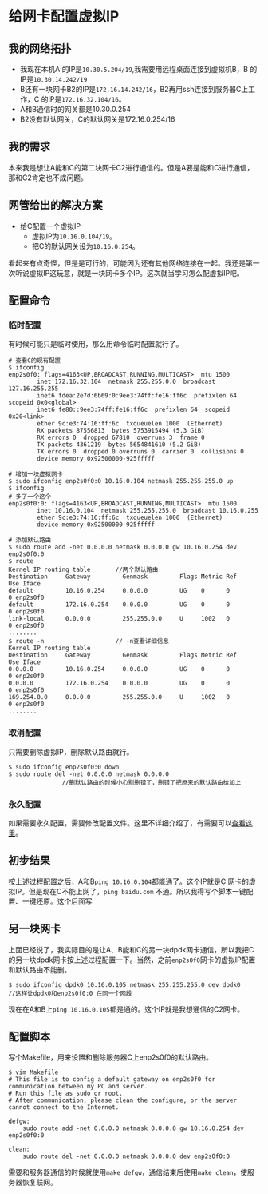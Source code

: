 # 给网卡配置虚拟IP
## 我的网络拓扑
- 我现在本机A 的IP是`10.30.5.204/19`,我需要用远程桌面连接到虚拟机B，B 的IP是`10.30.14.242/19`
- B还有一块网卡B2的IP是`172.16.14.242/16`，B2再用ssh连接到服务器C上工作，C 的IP是`172.16.32.104/16`。
- A和B通信时的网关都是10.30.0.254
- B2没有默认网关，C的默认网关是172.16.0.254/16

## 我的需求
本来我是想让A能和C的第二块网卡C2进行通信的。但是A要是能和C进行通信，那和C2肯定也不成问题。

## 网管给出的解决方案
- 给C配置一个虚拟IP
  - 虚拟IP为`10.16.0.104/19`。
  - 把C的默认网关设为`10.16.0.254`。

看起来有点奇怪，但是是可行的，可能因为还有其他网络连接在一起。我还是第一次听说虚拟IP这玩意，就是一块网卡多个IP。这次就当学习怎么配虚拟IP吧。

## 配置命令
### 临时配置
有时候可能只是临时使用，那么用命令临时配置就行了。
```
# 查看C的现有配置
$ ifconfig           
enp2s0f0: flags=4163<UP,BROADCAST,RUNNING,MULTICAST>  mtu 1500
        inet 172.16.32.104  netmask 255.255.0.0  broadcast 127.16.255.255
        inet6 fdea:2e7d:6b69:0:9ee3:74ff:fe16:ff6c  prefixlen 64  scopeid 0x0<global>
        inet6 fe80::9ee3:74ff:fe16:ff6c  prefixlen 64  scopeid 0x20<link>
        ether 9c:e3:74:16:ff:6c  txqueuelen 1000  (Ethernet)
        RX packets 87556813  bytes 5753915494 (5.3 GiB)
        RX errors 0  dropped 67810  overruns 3  frame 0
        TX packets 4361219  bytes 5654841610 (5.2 GiB)
        TX errors 0  dropped 0 overruns 0  carrier 0  collisions 0
        device memory 0x92500000-925fffff  
```
```
# 增加一块虚拟网卡
$ sudo ifconfig enp2s0f0:0 10.16.0.104 netmask 255.255.255.0 up
$ ifconfig
# 多了一个这个
enp2s0f0:0: flags=4163<UP,BROADCAST,RUNNING,MULTICAST>  mtu 1500
        inet 10.16.0.104  netmask 255.255.255.0  broadcast 10.16.0.255
        ether 9c:e3:74:16:ff:6c  txqueuelen 1000  (Ethernet)
        device memory 0x92500000-925fffff  
```
```
# 添加默认路由
$ sudo route add -net 0.0.0.0 netmask 0.0.0.0 gw 10.16.0.254 dev enp2s0f0:0
$ route
Kernel IP routing table       //两个默认路由
Destination     Gateway         Genmask         Flags Metric Ref    Use Iface
default         10.16.0.254     0.0.0.0         UG    0      0        0 enp2s0f0
default         172.16.0.254    0.0.0.0         UG    0      0        0 enp2s0f0
link-local      0.0.0.0         255.255.0.0     U     1002   0        0 enp2s0f0
........
$ route -n                    // -n查看详细信息
Kernel IP routing table
Destination     Gateway         Genmask         Flags Metric Ref    Use Iface
0.0.0.0         10.16.0.254     0.0.0.0         UG    0      0        0 enp2s0f0
0.0.0.0         172.16.0.254    0.0.0.0         UG    0      0        0 enp2s0f0
169.254.0.0     0.0.0.0         255.255.0.0     U     1002   0        0 enp2s0f0
........
```

### 取消配置
只需要删除虚拟IP，删除默认路由就行。
```
$ sudo ifconfig enp2s0f0:0 down
$ sudo route del -net 0.0.0.0 netmask 0.0.0.0
               //删默认路由的时候小心别删错了，删错了把原来的默认路由给加上
```

### 永久配置
如果需要永久配置，需要修改配置文件。这里不详细介绍了，有需要可以[查看这里](https://blog.csdn.net/ygm_linux/article/details/81532478)。

## 初步结果
按上述过程配置之后，A和B`ping 10.16.0.104`都能通了。这个IP就是C 网卡的虚拟IP。但是现在C不能上网了，`ping baidu.com` 不通。所以我得写个脚本一键配置、一键还原。这个后面写

## 另一块网卡
上面已经说了，我实际目的是让A、B能和C的另一块dpdk网卡通信，所以我把C的另一块dpdk网卡按上述过程配置一下。当然，之前`enp2s0f0`网卡的虚拟IP配置和默认路由不能删。
```
$ sudo ifconfig dpdk0 10.16.0.105 netmask 255.255.255.0 dev dpdk0
//这样让dpdk0和enp2s0f0:0 在同一个网段
```
现在在A和B上`ping 10.16.0.105`都是通的。这个IP就是我想通信的C2网卡。

## 配置脚本
写个Makefile，用来设置和删除服务器C上enp2s0f0的默认路由。
```
$ vim Makefile
# This file is to config a default gateway on enp2s0f0 for communication between my PC and server.
# Run this file as sudo or root.
# After communication, please clean the configure, or the server cannot connect to the Internet.

defgw:
	sudo route add -net 0.0.0.0 netmask 0.0.0.0 gw 10.16.0.254 dev enp2s0f0:0

clean:
	sudo route del -net 0.0.0.0 netmask 0.0.0.0 dev enp2s0f0:0

```
需要和服务器通信的时候就使用`make defgw`，通信结束后使用`make clean`，使服务器恢复联网。
